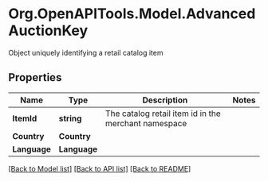 # Org.OpenAPITools.Model.AdvancedAuctionKey
Object uniquely identifying a retail catalog item

## Properties

Name | Type | Description | Notes
------------ | ------------- | ------------- | -------------
**ItemId** | **string** | The catalog retail item id in the merchant namespace | 
**Country** | **Country** |  | 
**Language** | **Language** |  | 

[[Back to Model list]](../README.md#documentation-for-models) [[Back to API list]](../README.md#documentation-for-api-endpoints) [[Back to README]](../README.md)

